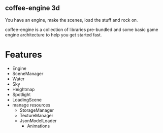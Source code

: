 coffee-engine 3d
----------------

You have an engine, make the scenes, load the stuff and rock on.

coffee-engine is a collection of libraries pre-bundled and some basic game
engine architecture to help you get started fast.

Features
========

- Engine
- SceneManager
- Water
- Sky
- Heightmap
- Spotlight
- LoadingScene
- manage resources
  - StorageManager
  - TextureManager
  - JsonModelLoader
    - Animations
